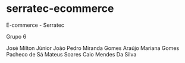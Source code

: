 # serratec-ecommerce
E-commerce - Serratec

Grupo 6

José Milton Júnior
João Pedro Miranda Gomes Araújo
Mariana Gomes Pacheco de Sá
Mateus Soares
Caio Mendes Da Silva
